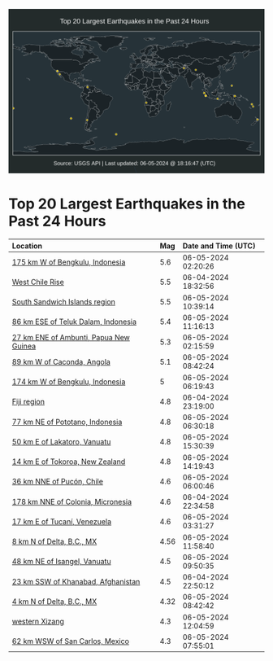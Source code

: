 ![Map](./map.png)

# Top 20 Largest Earthquakes in the Past 24 Hours

| Location | Mag | Date and Time (UTC) |
|:---|:---|:---|
| [175 km W of Bengkulu, Indonesia](https://earthquake.usgs.gov/earthquakes/eventpage/us7000mqdw) | 5.6 | 06-05-2024 02:20:26 |
| [West Chile Rise](https://earthquake.usgs.gov/earthquakes/eventpage/us7000mqbs) | 5.5 | 06-04-2024 18:32:56 |
| [South Sandwich Islands region](https://earthquake.usgs.gov/earthquakes/eventpage/us7000mqgh) | 5.5 | 06-05-2024 10:39:14 |
| [86 km ESE of Teluk Dalam, Indonesia](https://earthquake.usgs.gov/earthquakes/eventpage/us7000mqgm) | 5.4 | 06-05-2024 11:16:13 |
| [27 km ENE of Ambunti, Papua New Guinea](https://earthquake.usgs.gov/earthquakes/eventpage/us7000mqdv) | 5.3 | 06-05-2024 02:15:59 |
| [89 km W of Caconda, Angola](https://earthquake.usgs.gov/earthquakes/eventpage/us7000mqfy) | 5.1 | 06-05-2024 08:42:24 |
| [174 km W of Bengkulu, Indonesia](https://earthquake.usgs.gov/earthquakes/eventpage/us7000mqf7) | 5 | 06-05-2024 06:19:43 |
| [Fiji region](https://earthquake.usgs.gov/earthquakes/eventpage/us7000mqd3) | 4.8 | 06-04-2024 23:19:00 |
| [77 km NE of Pototano, Indonesia](https://earthquake.usgs.gov/earthquakes/eventpage/us7000mqf9) | 4.8 | 06-05-2024 06:30:18 |
| [50 km E of Lakatoro, Vanuatu](https://earthquake.usgs.gov/earthquakes/eventpage/us7000mqi3) | 4.8 | 06-05-2024 15:30:39 |
| [14 km E of Tokoroa, New Zealand](https://earthquake.usgs.gov/earthquakes/eventpage/us7000mqhw) | 4.8 | 06-05-2024 14:19:43 |
| [36 km NNE of Pucón, Chile](https://earthquake.usgs.gov/earthquakes/eventpage/us7000mqf3) | 4.6 | 06-05-2024 06:00:46 |
| [178 km NNE of Colonia, Micronesia](https://earthquake.usgs.gov/earthquakes/eventpage/us7000mqd0) | 4.6 | 06-04-2024 22:34:58 |
| [17 km E of Tucaní, Venezuela](https://earthquake.usgs.gov/earthquakes/eventpage/us7000mqep) | 4.6 | 06-05-2024 03:31:27 |
| [8 km N of Delta, B.C., MX](https://earthquake.usgs.gov/earthquakes/eventpage/ci40614823) | 4.56 | 06-05-2024 11:58:40 |
| [48 km NE of Isangel, Vanuatu](https://earthquake.usgs.gov/earthquakes/eventpage/us7000mqgc) | 4.5 | 06-05-2024 09:50:35 |
| [23 km SSW of Khanabad, Afghanistan](https://earthquake.usgs.gov/earthquakes/eventpage/us7000mqcw) | 4.5 | 06-04-2024 22:50:12 |
| [4 km N of Delta, B.C., MX](https://earthquake.usgs.gov/earthquakes/eventpage/ci40614631) | 4.32 | 06-05-2024 08:42:42 |
| [western Xizang](https://earthquake.usgs.gov/earthquakes/eventpage/us7000mqh7) | 4.3 | 06-05-2024 12:04:59 |
| [62 km WSW of San Carlos, Mexico](https://earthquake.usgs.gov/earthquakes/eventpage/us7000mqfg) | 4.3 | 06-05-2024 07:55:01 |
